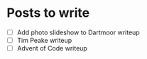 # Posts to write

- [ ] Add photo slideshow to Dartmoor writeup
- [ ] Tim Peake writeup
- [ ] Advent of Code writeup
